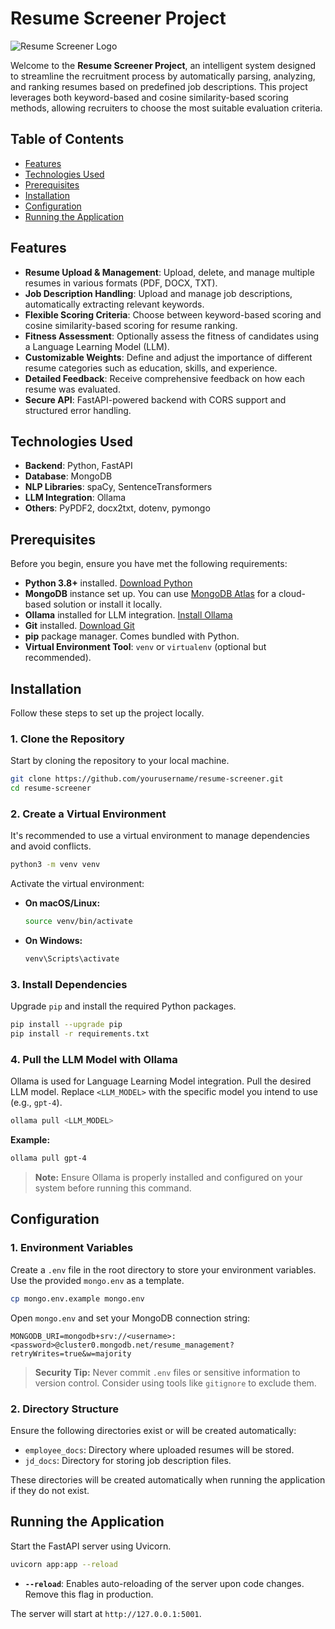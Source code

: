 
# Resume Screener Project

![Resume Screener Logo](https://via.placeholder.com/150)

Welcome to the **Resume Screener Project**, an intelligent system designed to streamline the recruitment process by automatically parsing, analyzing, and ranking resumes based on predefined job descriptions. This project leverages both keyword-based and cosine similarity-based scoring methods, allowing recruiters to choose the most suitable evaluation criteria.

## Table of Contents

- [Features](#features)
- [Technologies Used](#technologies-used)
- [Prerequisites](#prerequisites)
- [Installation](#installation)
- [Configuration](#configuration)
- [Running the Application](#running-the-application)

## Features

- **Resume Upload & Management**: Upload, delete, and manage multiple resumes in various formats (PDF, DOCX, TXT).
- **Job Description Handling**: Upload and manage job descriptions, automatically extracting relevant keywords.
- **Flexible Scoring Criteria**: Choose between keyword-based scoring and cosine similarity-based scoring for resume ranking.
- **Fitness Assessment**: Optionally assess the fitness of candidates using a Language Learning Model (LLM).
- **Customizable Weights**: Define and adjust the importance of different resume categories such as education, skills, and experience.
- **Detailed Feedback**: Receive comprehensive feedback on how each resume was evaluated.
- **Secure API**: FastAPI-powered backend with CORS support and structured error handling.

## Technologies Used

- **Backend**: Python, FastAPI
- **Database**: MongoDB
- **NLP Libraries**: spaCy, SentenceTransformers
- **LLM Integration**: Ollama
- **Others**: PyPDF2, docx2txt, dotenv, pymongo

## Prerequisites

Before you begin, ensure you have met the following requirements:

- **Python 3.8+** installed. [Download Python](https://www.python.org/downloads/)
- **MongoDB** instance set up. You can use [MongoDB Atlas](https://www.mongodb.com/cloud/atlas) for a cloud-based solution or install it locally.
- **Ollama** installed for LLM integration. [Install Ollama](https://ollama.com/docs/installation)
- **Git** installed. [Download Git](https://git-scm.com/downloads)
- **pip** package manager. Comes bundled with Python.
- **Virtual Environment Tool**: `venv` or `virtualenv` (optional but recommended).

## Installation

Follow these steps to set up the project locally.

### 1. Clone the Repository

Start by cloning the repository to your local machine.

```bash
git clone https://github.com/yourusername/resume-screener.git
cd resume-screener
```

### 2. Create a Virtual Environment

It's recommended to use a virtual environment to manage dependencies and avoid conflicts.

```bash
python3 -m venv venv
```

Activate the virtual environment:

- **On macOS/Linux:**

  ```bash
  source venv/bin/activate
  ```

- **On Windows:**

  ```bash
  venv\Scripts\activate
  ```

### 3. Install Dependencies

Upgrade `pip` and install the required Python packages.

```bash
pip install --upgrade pip
pip install -r requirements.txt
```

### 4. Pull the LLM Model with Ollama

Ollama is used for Language Learning Model integration. Pull the desired LLM model. Replace `<LLM_MODEL>` with the specific model you intend to use (e.g., `gpt-4`).

```bash
ollama pull <LLM_MODEL>
```

**Example:**

```bash
ollama pull gpt-4
```

> **Note:** Ensure Ollama is properly installed and configured on your system before running this command.

## Configuration

### 1. Environment Variables

Create a `.env` file in the root directory to store your environment variables. Use the provided `mongo.env` as a template.

```bash
cp mongo.env.example mongo.env
```

Open `mongo.env` and set your MongoDB connection string:

```env
MONGODB_URI=mongodb+srv://<username>:<password>@cluster0.mongodb.net/resume_management?retryWrites=true&w=majority
```

> **Security Tip:** Never commit `.env` files or sensitive information to version control. Consider using tools like `gitignore` to exclude them.

### 2. Directory Structure

Ensure the following directories exist or will be created automatically:

- `employee_docs`: Directory where uploaded resumes will be stored.
- `jd_docs`: Directory for storing job description files.

These directories will be created automatically when running the application if they do not exist.

## Running the Application

Start the FastAPI server using Uvicorn.

```bash
uvicorn app:app --reload
```

- **`--reload`**: Enables auto-reloading of the server upon code changes. Remove this flag in production.

The server will start at `http://127.0.0.1:5001`.

